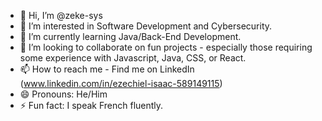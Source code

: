 - 👋 Hi, I’m @zeke-sys
- 👀 I’m interested in Software Development and Cybersecurity.
- 🌱 I’m currently learning Java/Back-End Development.
- 💞️ I’m looking to collaborate on fun projects - especially those requiring some experience with Javascript, Java, CSS, or React.
- 📫 How to reach me - Find me on LinkedIn (www.linkedin.com/in/ezechiel-isaac-589149115)
- 😄 Pronouns: He/Him
- ⚡ Fun fact: I speak French fluently.

<!---
zeke-sys/zeke-sys is a ✨ special ✨ repository because its `README.md` (this file) appears on your GitHub profile.
You can click the Preview link to take a look at your changes.
--->
